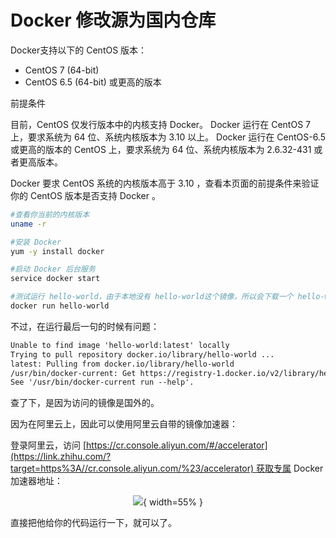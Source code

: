 # Docker 修改源为国内仓库

Docker支持以下的 CentOS 版本：

- CentOS 7 (64-bit)
- CentOS 6.5 (64-bit) 或更高的版本

前提条件

目前，CentOS 仅发行版本中的内核支持 Docker。
Docker 运行在 CentOS 7 上，要求系统为 64 位、系统内核版本为 3.10 以上。
Docker 运行在 CentOS-6.5 或更高的版本的 CentOS 上，要求系统为 64 位、系统内核版本为 2.6.32-431 或者更高版本。

Docker 要求 CentOS 系统的内核版本高于 3.10 ，查看本页面的前提条件来验证你的 CentOS 版本是否支持 Docker 。

```sh
#查看你当前的内核版本
uname -r

#安装 Docker
yum -y install docker

#启动 Docker 后台服务
service docker start

#测试运行 hello-world，由于本地没有 hello-world这个镜像，所以会下载一个 hello-world的镜像，并在容器内运行。
docker run hello-world
```



不过，在运行最后一句的时候有问题：

```txt
Unable to find image 'hello-world:latest' locally
Trying to pull repository docker.io/library/hello-world ...
latest: Pulling from docker.io/library/hello-world
/usr/bin/docker-current: Get https://registry-1.docker.io/v2/library/hello-world/manifests/sha256:d5c74e6f8efc7bdf42a5e22bd764400692cf82360d86b8c587a7584b03f51520: dial tcp: lookup registry-1.docker.io: no such host.
See '/usr/bin/docker-current run --help'.
```


查了下，是因为访问的镜像是国外的。

因为在阿里云上，因此可以使用阿里云自带的镜像加速器：

登录阿里云，访问 [https://cr.console.aliyun.com/#/accelerator](https://link.zhihu.com/?target=https%3A//cr.console.aliyun.com/%23/accelerator) 获取专属 Docker 加速器地址：


<center>

![](http://images.iterate.site/blog/image/180727/124jm53mj7.png?imageslim){ width=55% }

</center>

直接把他给你的代码运行一下，就可以了。

